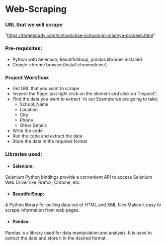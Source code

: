 # Web-Scraping
### URL that we will scrape
"https://targetstudy.com/school/cbse-schools-in-madhya-pradesh.html"

### Pre-requisites:
- Python with Selenium, BeautifulSoup, pandas libraries installed
- Google-chrome browser(Install chromedriver)


### Project Workflow:
- Get URL that you want to scrape
- Inspect the Page: just right click on the element and click on “Inspect”.
- Find the data you want to extract
  -In our Example we are going to take:
    - School_Name	
    - Location
    - City
    - Phone
    - Other Details
- Write the code
- Run the code and extract the data
- Store the data in the required format


### Libraries used:
- #### Selenium: 
Selenium Python bindings provide a convenient API to access Selenium Web Driver like Firefox, Chrome, etc.
- #### BeautifulSoup: 
A Python library for pulling data out of HTML and XML files.Makes it easy to scrape information from web pages.
- #### Pandas: 
Pandas is a library used for data manipulation and analysis. It is used to extract the data and store it in the desired format. 


